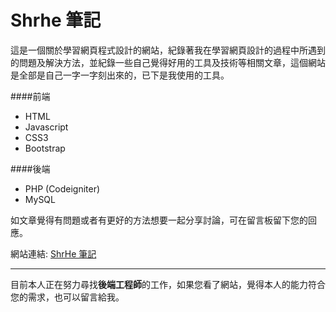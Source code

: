 # Shrhe 筆記

這是一個關於學習網頁程式設計的網站，紀錄著我在學習網頁設計的過程中所遇到的問題及解決方法，並紀錄一些自己覺得好用的工具及技術等相關文章，這個網站是全部是自己一字一字刻出來的，已下是我使用的工具。

####前端

*  HTML
*  Javascript
*  CSS3
*  Bootstrap

####後端

*  PHP (Codeigniter)
*  MySQL

如文章覺得有問題或者有更好的方法想要一起分享討論，可在留言板留下您的回應。

網站連結: [ShrHe 筆記](http://shrhe-web.host56.com/Notes/)

---------------------

目前本人正在努力尋找**後端工程師**的工作，如果您看了網站，覺得本人的能力符合您的需求，也可以留言給我。
